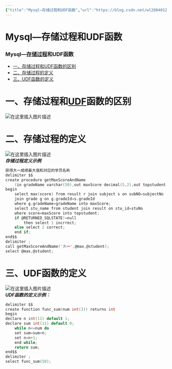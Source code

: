```yaml
---
{"title":"Mysql—存储过程和UDF函数","url":"https://blog.csdn.net/wl20040124/article/details/114299566","clipped_at":"2022-06-11 18:07:57","tags":["无"],"dg-publish":true,"permalink":"/阅读库藏/Mysql—存储过程和UDF函数_1654942077/","dgPassFrontmatter":true}
---
```



# Mysql—存储过程和UDF函数

### Mysql—[存储过程](https://so.csdn.net/so/search?q=%E5%AD%98%E5%82%A8%E8%BF%87%E7%A8%8B&spm=1001.2101.3001.7020)和UDF函数

*   [一、存储过程和UDF函数的区别](#UDF_2)
*   [二、存储过程的定义](#_4)
*   [三、UDF函数的定义](#UDF_27)

# 一、存储过程和[UDF](https://so.csdn.net/so/search?q=UDF&spm=1001.2101.3001.7020)函数的区别

![在这里插入图片描述](/img/user/阅读库藏/assets/1654942077-e6340f5a494c223ad4354fbbfdab49b8.png)

# 二、存储过程的定义

![在这里插入图片描述](/img/user/阅读库藏/assets/1654942077-32734f2d60139d27c85767ac3fbed6a3.png)  
_**存储过程定义示例**_

```c
获得大一成绩最大值和对应的学员名称
delimiter $$
create procedure getMaxScoreAndName
	(in gradeName varchar(50),out maxScore decimal(5,2),out topstudent varchar(20))
begin
	select max(score) from result r join subject s on subNO=subjectNo
	join grade g on g.gradeId=s.gradeId 
	where g.gradeName=gradeName into maxScore;
	select stu_name from student join result on stu_id=stuNo 
	where score=maxScore into topstudent;
	if @RETURNED_SQLSTATE!=null
		then select 1 incrrect;
	else select 2 correct;
	end if;
end$$
delimiter ;
call getMaxScoreAndName('大一',@max,@student);
select @max,@student;
```

# 三、UDF函数的定义

![在这里插入图片描述](/img/user/阅读库藏/assets/1654942077-4dbbcc59b2e2116f90427c2a1a66a438.png)  
_**UDF函数的定义示例：**_

```c
delimiter $$
create function func_sum(num int(3)) returns int
begin 
declare n int(11) default 1;
declare sum int(11) default 0;
 	while n<=num do
	set sum=sum+n;
	set n=n+1;
	end while;
	return sum;
end$$
delimiter ;
select func_sum(50);
```